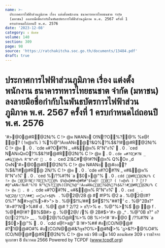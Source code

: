 ```yaml
---
name: >-
  ประกาศการไฟฟ้าส่วนภูมิภาค เรื่อง แต่งตั้งพนักงาน ธนาคารทหารไทยธนชาต จำกัด
  (มหาชน) ลงลายมือชื่อกำกับในพันธบัตรการไฟฟ้าส่วนภูมิภาค พ.ศ. 2567 ครั้งที่ 1
  ครบกำหนดไถ่ถอนปี พ.ศ. 2576
date: '2023-12-08'
category: ง พิเศษ
volume: 140
section: 309
page: 98
source: 'https://ratchakitcha.soc.go.th/documents/13484.pdf'
draft: true
---
```


# ประกาศการไฟฟ้าส่วนภูมิภาค เรื่อง แต่งตั้งพนักงาน ธนาคารทหารไทยธนชาต จำกัด (มหาชน) ลงลายมือชื่อกำกับในพันธบัตรการไฟฟ้าส่วนภูมิภาค พ.ศ. 2567 ครั้งที่ 1 ครบกำหนดไถ่ถอนปี พ.ศ. 2576

'#>@0@#R้@2N/% C !> @ค N#ANอ O!N!?O%?@% $%@ค@##ห@#R#"$%ช@! ํ@? ( !ห@ช% ) %%@"!AอชANอํ@?&Q%?%$&?!#@#R้@2N/% C !> @ค  . 0 . `cde ค#?O#?N _ ค#&ํ@ห% R"N"อ%'ี  . 0 . `ced NANอQหO?%$&?!#@#R้@2N/% C !> @ค  . 0 . `cde ค#?O#?N _ ค#&ํ@ห% R"N"อ%'ี  . 0 . `ced 2!&C#์!@!#?Nํ@ห% Q%Oอ _d OหN'#>@0@#R้@2N/% C !> @ค N#ANอ @#ออ?%$&?!#@#R้@ 2N/% C !> @ค  . 0 . `cde ค#?O#?N _ ค#&ํ@ห% R"N"อ%'ี  . 0 . `ced %/?%#?N `a $0>@"%  . 0 . `cdd @#R้@2N/% C !> @ค @O!N!?O%?@% $%@ค@##ห@#R#"$%ช@! ํ@? ( !ห@ช% ) ? !?#@"ชANอ!NอR'%?O N'็%%?@%(CO%%@"!AอชANอํ@?&Q%?%$&?!#@#R้@2N/% C !> @ค  . 0 . `cde ค#?O#?N _ ค#&ํ@ห% R"N"อ%'ี  . 0 . `ced _ . %@2@/!?/## อ>ค/>$@% ` . %@2@/2B @ #์ #!P% @2 a . %@2@/#?0%?"์ N#>ญ(%>#>"> b . %@$!%/## $#์$?%"##?"์ c . %@"2Bช?" '#>#?'N!>%##์ d . %@ @# ? 2/?2 > ช?/>% e . %@"%>%$์ @ ํ@ f . %@#@!#? B%$B#> g . %@2@/ /% @ 2B#$>'#> @ _^ . %@"0B ช?" อ?0//1์2?%!> __ . %@2@/%Oํ@R%>% 0B %>!>!# '#>@0  /?%#?N `a $0>@"%  . 0 . `cdd ช@!>ช@" B !#>%##์ #อ(CO/N@@# #?1@@#O#% #อ(CO/N@@#&?ญช?O%>@#N>% 'ฏ>&?!>@%O#% (CO/N@@#@#R้@2N/% C !> @ค หน้า 98 เลม 140 ตอนพิเศษ 309 ง ราชกิจจานุเบกษา 8 ธันวาคม 2566 Powered by TCPDF (www.tcpdf.org)
